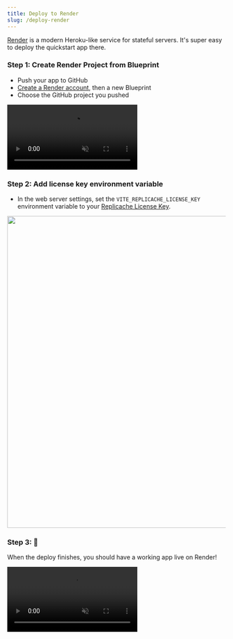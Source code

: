 ```yaml
---
title: Deploy to Render
slug: /deploy-render
---
```


[Render](https://render.com) is a modern Heroku-like service for stateful servers. It's super easy to deploy the quickstart app there.

### Step 1: Create Render Project from Blueprint

- Push your app to GitHub
- [Create a Render account](https://dashboard.render.com/register), then a new Blueprint
- Choose the GitHub project you pushed

<p className="text--center">
  <video src="/img/deploy/render-create-project.mp4" autoPlay={true} loop={true} style={{width: "100%", maxWidth:700}} controls={true} muted={true}/>
</p>

### Step 2: Add license key environment variable

- In the web server settings, set the `VITE_REPLICACHE_LICENSE_KEY` environment variable to your [Replicache License Key](/licensing).

<p className="text--center">
  <img src="/img/deploy/render-env.png" width="720"/>
</p>

### Step 3: 🎉

When the deploy finishes, you should have a working app live on Render!

<p className="text--center">
  <video src="/img/deploy/render-success.mp4" autoPlay={true} loop={true} style={{width: "100%", maxWidth:700}} controls={true} muted={true}/>
</p>
